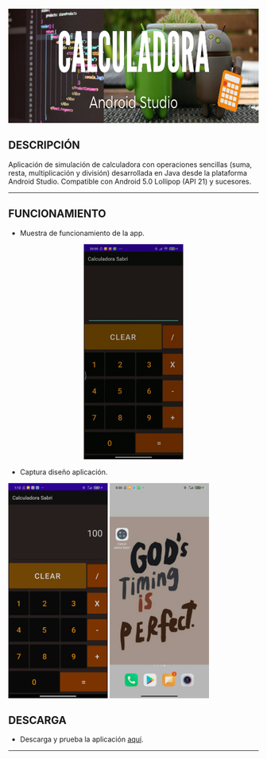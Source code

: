 <p align="center">
  <img width="900" height="230" src="../images/calculadora.png"/>
</p>

## DESCRIPCIÓN
Aplicación de simulación de calculadora con operaciones sencillas (suma, resta, multiplicación y división) desarrollada en Java desde la plataforma Android Studio.
Compatible con Android 5.0 Lollipop (API 21) y sucesores.

- - -

## FUNCIONAMIENTO
* Muestra de funcionamiento de la app.
<p align="center">
  <img width="200" height="433" src="../images/CalculadoraSabri.gif"/>
</p>


* Captura diseño aplicación.

<p style="justify-content: space-between;">
  <img width="200" height="433" src="../images/CapturaCalSabri.jpg"/>
  
  <img width="200" height="433" src="../images/capturaIcono.jpg"/>
</p>

## DESCARGA
* Descarga y prueba la aplicación [aquí](https://github.com/SabrinaOC/SabrinaEjerciciosEntornosDesarrollo/blob/master/src/androidStudio/Apk/calcSabri.apk).

- - -
